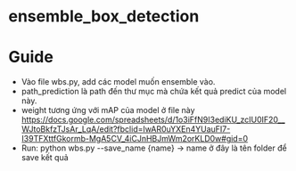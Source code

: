 # ensemble_box_detection

# Guide
- Vào file wbs.py, add các model muốn ensemble vào. 
- path_prediction là path đến thư mục mà chứa kết quả predict của model này.
- weight tương ứng với mAP của model ở file này 
https://docs.google.com/spreadsheets/d/1o3iFfN9I3ediKU_zcIU0IF20__WJtoBkfzTJsAr_LqA/edit?fbclid=IwAR0uYXEn4YUauFI7-I39TFXttfGkormb-MgA5CV_4iCJnHBJmWm2orKLD0w#gid=0
- Run: python wbs.py --save_name {name} -> name ở đây là tên folder để save kết quả 
